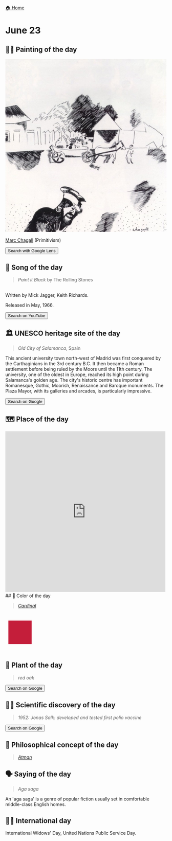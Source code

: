 
[🏠 Home](../../index.md)

# June 23

## 🧑‍🎨 Painting of the day

<img width="600" src="../img/Marc_Chagall_3.jpg">

[Marc Chagall](http://en.wikipedia.org/wiki/Marc_Chagall) (Primitivism)

<button class="btn btn-success"
onclick=" window.open('https://lens.google.com/uploadbyurl?url=https://iretes.github.io/one-a-day/data/img/Marc_Chagall_3.jpg','_blank')">
Search with Google Lens
</button>

## 🎼 Song of the day

> *Paint it Black*
by The Rolling Stones

<br />Written by Mick Jagger, Keith Richards.

Released in May, 1966.

<button class="btn btn-success"
onclick=" window.open('http://www.youtube.com/search?q=Paint it Black by The Rolling Stones','_blank')">
Search on YouTube
</button>

## 🏛️ UNESCO heritage site of the day

> *Old City of Salamanca*, Spain

<p>This ancient university town north-west of Madrid was first conquered by the Carthaginians in the 3rd century B.C. It then became a Roman settlement before being ruled by the Moors until the 11th century. The university, one of the oldest in Europe, reached its high point during Salamanca's golden age. The city's historic centre has important Romanesque, Gothic, Moorish, Renaissance and Baroque monuments. The Plaza Mayor, with its galleries and arcades, is particularly impressive.</p>

<button class="btn btn-success"
onclick=" window.open('http://www.google.com/search?q=Old City of Salamanca','_blank')">
Search on Google
</button>

## 🗺️ Place of the day

<iframe
src="https://www.mapcrunch.com"
name="mapcrunch"
width="500"
height="500"
allowTransparency="true"
scrolling="no"
frameborder="0"
>
</iframe>
## 🎨 Color of the day

> *[Cardinal](https://en.wikipedia.org/wiki/Cardinal_(color))*

<div style="color:#C41E3A; font-size: 100px;">&#9632;</div>

## 🌿 Plant of the day

> *red oak*

<button class="btn btn-success"
onclick=" window.open('http://www.google.com/search?q=red oak','_blank')">
Search on Google
</button>

## 🧑‍🔬 Scientific discovery of the day

> *1952: Jonas Salk: developed and tested first polio vaccine*

<button class="btn btn-success"
onclick=" window.open('http://www.google.com/search?q=1952: Jonas Salk: developed and tested first polio vaccine','_blank')">
Search on Google
</button>

## 💭 Philosophical concept of the day

> *[Atman](https://en.wikipedia.org/wiki/Atman_(disambiguation))*

## 🗣️ Saying of the day

> *Aga saga*

An 'aga saga' is a genre of popular fiction usually set in comfortable middle-class English homes.

## 🏳️‍🌈 International day

International Widows' Day, United Nations Public Service Day.